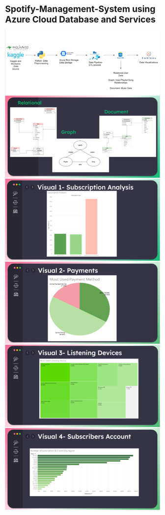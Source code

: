 # Spotify-Management-System using Azure Cloud Database and Services

![](ArchitecturalDiagram.png)
![](ERDiagram.png)
![](Visual1.png)
![](Visual2.png)
![](Visual3.png)
![](Visual4.png)
